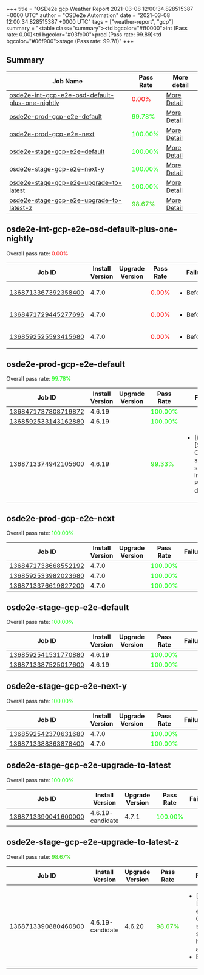+++
title = "OSDe2e gcp Weather Report 2021-03-08 12:00:34.828515387 +0000 UTC"
author = "OSDe2e Automation"
date = "2021-03-08 12:00:34.828515387 +0000 UTC"
tags = ["weather-report", "gcp"]
summary = "<table class=\"summary\"><tr><td bgcolor=\"#ff0000\"></td><td>int (Pass rate: 0.00)</td></tr><tr><td bgcolor=\"#03fc00\"></td><td>prod (Pass rate: 99.89)</td></tr><tr><td bgcolor=\"#06f900\"></td><td>stage (Pass rate: 99.78)</td></tr></table>"
+++
## Summary

| Job Name | Pass Rate | More detail |
|----------|-----------|-------------|
|[osde2e-int-gcp-e2e-osd-default-plus-one-nightly](https://prow.svc.ci.openshift.org/?job=osde2e-int-gcp-e2e-osd-default-plus-one-nightly)| <span style="color:#ff0000;">0.00%</span>|[More Detail](#osde2e-int-gcp-e2e-osd-default-plus-one-nightly)|
|[osde2e-prod-gcp-e2e-default](https://prow.svc.ci.openshift.org/?job=osde2e-prod-gcp-e2e-default)| <span style="color:#06f900;">99.78%</span>|[More Detail](#osde2e-prod-gcp-e2e-default)|
|[osde2e-prod-gcp-e2e-next](https://prow.svc.ci.openshift.org/?job=osde2e-prod-gcp-e2e-next)| <span style="color:#01fe00;">100.00%</span>|[More Detail](#osde2e-prod-gcp-e2e-next)|
|[osde2e-stage-gcp-e2e-default](https://prow.svc.ci.openshift.org/?job=osde2e-stage-gcp-e2e-default)| <span style="color:#01fe00;">100.00%</span>|[More Detail](#osde2e-stage-gcp-e2e-default)|
|[osde2e-stage-gcp-e2e-next-y](https://prow.svc.ci.openshift.org/?job=osde2e-stage-gcp-e2e-next-y)| <span style="color:#01fe00;">100.00%</span>|[More Detail](#osde2e-stage-gcp-e2e-next-y)|
|[osde2e-stage-gcp-e2e-upgrade-to-latest](https://prow.svc.ci.openshift.org/?job=osde2e-stage-gcp-e2e-upgrade-to-latest)| <span style="color:#01fe00;">100.00%</span>|[More Detail](#osde2e-stage-gcp-e2e-upgrade-to-latest)|
|[osde2e-stage-gcp-e2e-upgrade-to-latest-z](https://prow.svc.ci.openshift.org/?job=osde2e-stage-gcp-e2e-upgrade-to-latest-z)| <span style="color:#22dd00;">98.67%</span>|[More Detail](#osde2e-stage-gcp-e2e-upgrade-to-latest-z)|



## osde2e-int-gcp-e2e-osd-default-plus-one-nightly

Overall pass rate: <span style="color:#ff0000;">0.00%</span>

| Job ID | Install Version | Upgrade Version | Pass Rate | Failures |
|--------|-----------------|-----------------|-----------|----------|
[1368713367392358400](https://prow.ci.openshift.org/view/gs/origin-ci-test/logs/osde2e-int-gcp-e2e-osd-default-plus-one-nightly/1368713367392358400) | 4.7.0 |  | <span style="color:#ff0000;">0.00%</span>|<ul><li>BeforeSuite</li></ul>
[1368471729445277696](https://prow.ci.openshift.org/view/gs/origin-ci-test/logs/osde2e-int-gcp-e2e-osd-default-plus-one-nightly/1368471729445277696) | 4.7.0 |  | <span style="color:#ff0000;">0.00%</span>|<ul><li>BeforeSuite</li></ul>
[1368592525593415680](https://prow.ci.openshift.org/view/gs/origin-ci-test/logs/osde2e-int-gcp-e2e-osd-default-plus-one-nightly/1368592525593415680) | 4.7.0 |  | <span style="color:#ff0000;">0.00%</span>|<ul><li>BeforeSuite</li></ul>



## osde2e-prod-gcp-e2e-default

Overall pass rate: <span style="color:#06f900;">99.78%</span>

| Job ID | Install Version | Upgrade Version | Pass Rate | Failures |
|--------|-----------------|-----------------|-----------|----------|
[1368471737808719872](https://prow.ci.openshift.org/view/gs/origin-ci-test/logs/osde2e-prod-gcp-e2e-default/1368471737808719872) | 4.6.19 |  | <span style="color:#01fe00;">100.00%</span>|
[1368592533143162880](https://prow.ci.openshift.org/view/gs/origin-ci-test/logs/osde2e-prod-gcp-e2e-default/1368592533143162880) | 4.6.19 |  | <span style="color:#01fe00;">100.00%</span>|
[1368713374942105600](https://prow.ci.openshift.org/view/gs/origin-ci-test/logs/osde2e-prod-gcp-e2e-default/1368713374942105600) | 4.6.19 |  | <span style="color:#12ed00;">99.33%</span>|<ul><li>[install] [Suite: e2e] Cluster state should include Prometheus data</li></ul>



## osde2e-prod-gcp-e2e-next

Overall pass rate: <span style="color:#01fe00;">100.00%</span>

| Job ID | Install Version | Upgrade Version | Pass Rate | Failures |
|--------|-----------------|-----------------|-----------|----------|
[1368471738668552192](https://prow.ci.openshift.org/view/gs/origin-ci-test/logs/osde2e-prod-gcp-e2e-next/1368471738668552192) | 4.7.0 |  | <span style="color:#01fe00;">100.00%</span>|
[1368592533982023680](https://prow.ci.openshift.org/view/gs/origin-ci-test/logs/osde2e-prod-gcp-e2e-next/1368592533982023680) | 4.7.0 |  | <span style="color:#01fe00;">100.00%</span>|
[1368713376619827200](https://prow.ci.openshift.org/view/gs/origin-ci-test/logs/osde2e-prod-gcp-e2e-next/1368713376619827200) | 4.7.0 |  | <span style="color:#01fe00;">100.00%</span>|



## osde2e-stage-gcp-e2e-default

Overall pass rate: <span style="color:#01fe00;">100.00%</span>

| Job ID | Install Version | Upgrade Version | Pass Rate | Failures |
|--------|-----------------|-----------------|-----------|----------|
[1368592541531770880](https://prow.ci.openshift.org/view/gs/origin-ci-test/logs/osde2e-stage-gcp-e2e-default/1368592541531770880) | 4.6.19 |  | <span style="color:#01fe00;">100.00%</span>|
[1368713387525017600](https://prow.ci.openshift.org/view/gs/origin-ci-test/logs/osde2e-stage-gcp-e2e-default/1368713387525017600) | 4.6.19 |  | <span style="color:#01fe00;">100.00%</span>|



## osde2e-stage-gcp-e2e-next-y

Overall pass rate: <span style="color:#01fe00;">100.00%</span>

| Job ID | Install Version | Upgrade Version | Pass Rate | Failures |
|--------|-----------------|-----------------|-----------|----------|
[1368592542370631680](https://prow.ci.openshift.org/view/gs/origin-ci-test/logs/osde2e-stage-gcp-e2e-next-y/1368592542370631680) | 4.7.0 |  | <span style="color:#01fe00;">100.00%</span>|
[1368713388363878400](https://prow.ci.openshift.org/view/gs/origin-ci-test/logs/osde2e-stage-gcp-e2e-next-y/1368713388363878400) | 4.7.0 |  | <span style="color:#01fe00;">100.00%</span>|



## osde2e-stage-gcp-e2e-upgrade-to-latest

Overall pass rate: <span style="color:#01fe00;">100.00%</span>

| Job ID | Install Version | Upgrade Version | Pass Rate | Failures |
|--------|-----------------|-----------------|-----------|----------|
[1368713390041600000](https://prow.ci.openshift.org/view/gs/origin-ci-test/logs/osde2e-stage-gcp-e2e-upgrade-to-latest/1368713390041600000) | 4.6.19-candidate | 4.7.1 | <span style="color:#01fe00;">100.00%</span>|



## osde2e-stage-gcp-e2e-upgrade-to-latest-z

Overall pass rate: <span style="color:#22dd00;">98.67%</span>

| Job ID | Install Version | Upgrade Version | Pass Rate | Failures |
|--------|-----------------|-----------------|-----------|----------|
[1368713390880460800](https://prow.ci.openshift.org/view/gs/origin-ci-test/logs/osde2e-stage-gcp-e2e-upgrade-to-latest-z/1368713390880460800) | 4.6.19-candidate | 4.6.20 | <span style="color:#22dd00;">98.67%</span>|<ul><li>[install] [Suite: e2e] Cluster state should have no alerts</li><li>BeforeSuite</li></ul>



